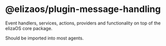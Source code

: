 # @elizaos/plugin-message-handling

Event handlers, services, actions, providers and functionality on top of the
elizaOS core package.

Should be imported into most agents.
